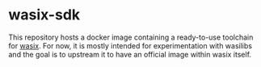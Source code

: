 # wasix-sdk

This repository hosts a docker image containing a ready-to-use toolchain for
[wasix](https://wasix.org). For now, it is mostly intended for experimentation
with wasilibs and the goal is to upstream it to have an official image within
wasix itself.
